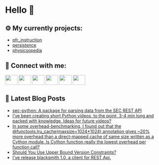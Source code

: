 # Hello 👋

## ⚙️ My currently projects:
- [pfr_instruction](https://github.com/bullbesh/pfr_instruction)
- [persistence](https://github.com/bullbesh/persistence)
- [physicsopedia](https://github.com/bullbesh/physicsopedia)

## 🔎 Connect with me:
[<img height="32" width="40" src="https://cdn.jsdelivr.net/npm/simple-icons@v5/icons/telegram.svg" />](https://t.me/bullbesh)
[<img height="32" width="40" src="https://cdn.jsdelivr.net/npm/simple-icons@v5/icons/vk.svg" />](https://vk.com/bullbesh)
[<img height="32" width="40" src="https://cdn.jsdelivr.net/npm/simple-icons@v5/icons/twitter.svg" />](https://twitter.com/bullbesh1)
[<img height="32" width="40" src="https://cdn.jsdelivr.net/npm/simple-icons@v5/icons/instagram.svg" />](https://www.instagram.com/bullbesh)
[<img height="32" width="40" src="https://cdn.jsdelivr.net/npm/simple-icons@v5/icons/reddit.svg" />](https://www.reddit.com/user/bullbesh)
[<img height="32" width="40" src="https://cdn.jsdelivr.net/npm/simple-icons@v5/icons/youtube.svg" />](https://www.youtube.com/channel/UCtfjRs6uzgq5mfm8S06WTcg)

## 📕 Latest Blog Posts
<!-- BLOG-POST-LIST:START -->
- [sec-python: A package for parsing data from the SEC REST API](https://www.reddit.com/r/Python/comments/sqz7lr/secpython_a_package_for_parsing_data_from_the_sec/)
- [I&#39;ve been creating short Python videos, to the point, 3-4 min long and packed with knowledge. Ideas for future videos?](https://www.reddit.com/r/Python/comments/sqxqr5/ive_been_creating_short_python_videos_to_the/)
- [In some overhead-benchmarking, I found out that the @functools.lru_cache&lpar;maxsize=1024*1024&rpar; annotation gives ~20% more overhead than a direct-mapped cache of same size written as a Cython module. Is Cython function really the lowest overhead per function call?](https://www.reddit.com/r/Python/comments/sqx0x3/in_some_overheadbenchmarking_i_found_out_that_the/)
- [Should You Use Upper Bound Version Constraints?](https://www.reddit.com/r/Python/comments/sqvlxg/should_you_use_upper_bound_version_constraints/)
- [I&#39;ve release blacksmith 1.0, a client for REST Api.](https://www.reddit.com/r/Python/comments/squtx9/ive_release_blacksmith_10_a_client_for_rest_api/)
<!-- BLOG-POST-LIST:END -->

